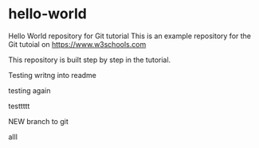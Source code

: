 # hello-world
Hello World repository for Git tutorial
This is an example repository for the Git tutoial on https://www.w3schools.com

This repository is built step by step in the tutorial. 

Testing writng into readme

testing again


testtttt

NEW branch to git


alll
